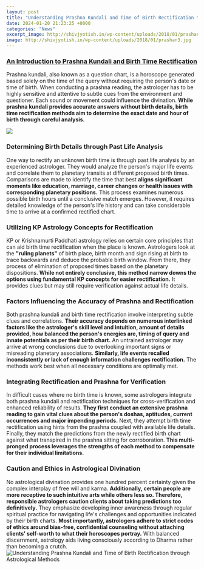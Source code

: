 ```yaml
---
layout: post
title: "Understanding Prashna Kundali and Time of Birth Rectification through Astrological Methods"
date: 2024-01-20 21:23:25 +0000
categories: "News"
excerpt_image: http://shivjyotish.in/wp-content/uploads/2018/01/prashan3.jpg
image: http://shivjyotish.in/wp-content/uploads/2018/01/prashan3.jpg
---
```


### [An Introduction to Prashna Kundali and Birth Time Rectification](https://store.fi.io.vn/hurt-my-chihuahua)
Prashna kundali, also known as a question chart, is a horoscope generated based solely on the time of the query without requiring the person's date or time of birth. When conducting a prashna reading, the astrologer has to be highly sensitive and attentive to subtle cues from the environment and questioner. Each sound or movement could influence the divination. **While prashna kundali provides accurate answers without birth details, birth time rectification methods aim to determine the exact date and hour of birth through careful analysis.**

![](https://i.ytimg.com/vi/XXDjMLIE8O0/maxresdefault.jpg)
### Determining Birth Details through Past Life Analysis 
One way to rectify an unknown birth time is through past life analysis by an experienced astrologer. They would analyze the person's major life events and correlate them to planetary transits at different proposed birth times. Comparisons are made to identify the time that best **aligns significant moments like education, marriage, career changes or health issues with corresponding planetary positions.** This process examines numerous possible birth hours until a conclusive match emerges. However, it requires detailed knowledge of the person's life history and can take considerable time to arrive at a confirmed rectified chart.
### Utilizing KP Astrology Concepts for Rectification
KP or Krishnamurti Paddhati astrology relies on certain core principles that can aid birth time rectification when the place is known. Astrologers look at the **"ruling planets"** of birth place, birth month and sign rising at birth to trace backwards and deduce the probable birth window. From there, they process of elimination of proposed times based on the planetary dispositions. **While not entirely conclusive, this method narrow downs the options using fundamental KP concepts for easier rectification.** It provides clues but may still require verification against actual life details.
### Factors Influencing the Accuracy of Prashna and Rectification 
Both prashna kundali and birth time rectification involve interpreting subtle clues and correlations. **Their accuracy depends on numerous interlinked factors like the astrologer's skill level and intuition, amount of details provided, how balanced the person's energies are, timing of query and innate potentials as per their birth chart.** An untrained astrologer may arrive at wrong conclusions due to overlooking important signs or misreading planetary associations. **Similarly, life events recalled inconsistently or lack of enough information challenges rectification.** The methods work best when all necessary conditions are optimally met.
### Integrating Rectification and Prashna for Verification  
In difficult cases where no birth time is known, some astrologers integrate both prashna kundali and rectification techniques for cross-verification and enhanced reliability of results. **They first conduct an extensive prashna reading to gain vital clues about the person's doshas, aptitudes, current occurrences and major impending periods.** Next, they attempt birth time rectification using hints from the prashna coupled with available life details. Finally, they match the predictions from the newly rectified birth chart against what transpired in the prashna sitting for corroboration. **This multi-pronged process leverages the strengths of each method to compensate for their individual limitations.**
### Caution and Ethics in Astrological Divination 
No astrological divination provides one hundred percent certainty given the complex interplay of free will and karma. **Additionally, certain people are more receptive to such intuitive arts while others less so. Therefore, responsible astrologers caution clients about taking predictions too definitively.** They emphasize developing inner awareness through regular spiritual practice for navigating life's challenges and opportunities indicated by their birth charts. **Most importantly, astrologers adhere to strict codes of ethics around bias-free, confidential counseling without attaching clients' self-worth to what their horoscopes portray.** With balanced discernment, astrology aids living consciously according to Dharma rather than becoming a crutch.
![Understanding Prashna Kundali and Time of Birth Rectification through Astrological Methods](http://shivjyotish.in/wp-content/uploads/2018/01/prashan3.jpg)